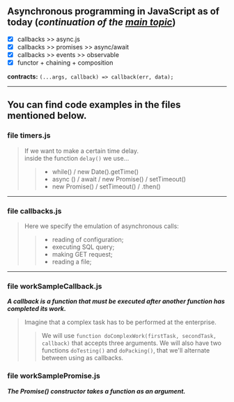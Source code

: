 ## Asynchronous programming in JavaScript as of today (_continuation of the [main topic](https://github.com/SKindij/Asynchronous-JS-Nodejs)_)

- [x] callbacks >> async.js 
- [x] callbacks >> promises >> async/await 
- [x] callbacks >> events >> observable 
- [x] functor + chaining + composition 

**contracts:** ``(...args, callback) => callback(err, data);``
___
## You can find code examples in the files mentioned below.

### file timers.js

> If we want to make a certain time delay. <br>
> inside the function ``delay()`` we use...
> > - while() / new Date().getTime()
> > - async () / await / new Promise() / setTimeout()
> > - new Promise() / setTimeout() / .then()
___

### file callbacks.js

> Here we specify the emulation of asynchronous calls:
> > - reading of configuration;
> > - executing SQL query;
> > - making GET request;
> > - reading a file;

___

### file workSampleCallback.js
***A callback is a function that must be executed after another function has completed its work.***
> Imagine that a complex task has to be performed at the enterprise.
> > We will use ``function doСomplexWork(firstTask, secondTask, callback)`` that accepts three arguments.
> > We will also have two functions ``doTesting()`` and ``doPacking()``, that we'll alternate between using as callbacks.

### file workSamplePromise.js
***The Promise() constructor takes a function as an argument.***

